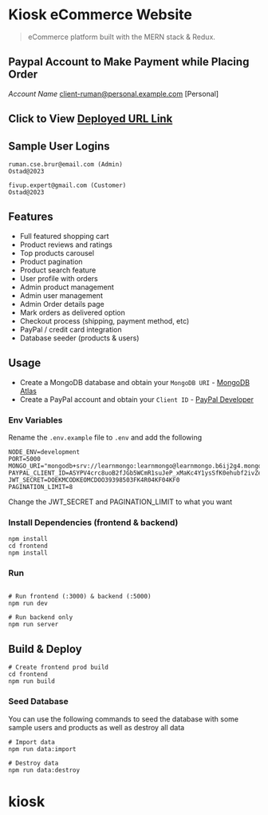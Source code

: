 # Kiosk eCommerce Website

> eCommerce platform built with the MERN stack & Redux.

## Paypal Account to Make Payment while Placing Order
*Account Name* client-ruman@personal.example.com [Personal]

## Click to View [Deployed URL Link](https://kiosk-i1os.onrender.com/)

## Sample User Logins
```
ruman.cse.brur@email.com (Admin)
Ostad@2023

fivup.expert@gmail.com (Customer)
Ostad@2023
```

## Features

- Full featured shopping cart
- Product reviews and ratings
- Top products carousel
- Product pagination
- Product search feature
- User profile with orders
- Admin product management
- Admin user management
- Admin Order details page
- Mark orders as delivered option
- Checkout process (shipping, payment method, etc)
- PayPal / credit card integration
- Database seeder (products & users)

## Usage

- Create a MongoDB database and obtain your `MongoDB URI` - [MongoDB Atlas](https://www.mongodb.com/cloud/atlas/register)
- Create a PayPal account and obtain your `Client ID` - [PayPal Developer](https://developer.paypal.com/)

### Env Variables

Rename the `.env.example` file to `.env` and add the following

```
NODE_ENV=development
PORT=5000
MONGO_URI="mongodb+srv://learnmongo:learnmongo@learnmongo.b6ij2g4.mongodb.net/ecommerce"
PAYPAL_CLIENT_ID=ASYPV4crc8uoB2fJGb5WCmR1suJeP_xMaKc4Y1ysSfK0ehubf2ivZeXSqVwyUw_ziz0hOG9KJRfAd8kJ
JWT_SECRET=DOEKMCODKEOMCDOO39398503FK4R04KF04KF0
PAGINATION_LIMIT=8
```

Change the JWT_SECRET and PAGINATION_LIMIT to what you want

### Install Dependencies (frontend & backend)

```
npm install
cd frontend
npm install
```

### Run

```

# Run frontend (:3000) & backend (:5000)
npm run dev

# Run backend only
npm run server
```

## Build & Deploy

```
# Create frontend prod build
cd frontend
npm run build
```

### Seed Database

You can use the following commands to seed the database with some sample users and products as well as destroy all data

```
# Import data
npm run data:import

# Destroy data
npm run data:destroy
```
# kiosk
